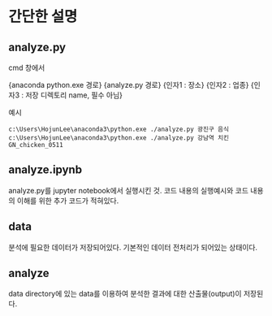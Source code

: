 # 간단한 설명

## analyze.py

cmd 창에서

{anaconda python.exe 경로} {analyze.py 경로} {인자1 : 장소} {인자2 : 업종} {인자3 : 저장 디렉토리 name, 필수 아님}

예시
```
c:\Users\HojunLee\anaconda3\python.exe ./analyze.py 광진구 음식
c:\Users\HojunLee\anaconda3\python.exe ./analyze.py 강남역 치킨 GN_chicken_0511
```

## analyze.ipynb

analyze.py를 jupyter notebook에서 실행시킨 것. 코드 내용의 실행예시와 코드 내용의 이해를 위한 추가 코드가 적혀있다.

## data

분석에 필요한 데이터가 저장되어있다. 기본적인 데이터 전처리가 되어있는 상태이다.

## analyze

data directory에 있는 data를 이용하여 분석한 결과에 대한 산출물(output)이 저장된다.
